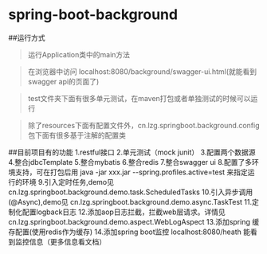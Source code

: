 # spring-boot-background

##运行方式
>运行Application类中的main方法

>在浏览器中访问 localhost:8080/background/swagger-ui.html(就能看到swagger api的页面了)

>test文件夹下面有很多单元测试，在maven打包或者单独测试的时候可以运行

>除了resources下面有配置文件外，cn.lzg.springboot.background.config包下面有很多基于注解的配置类


##目前项目有的功能
	1.restful接口
	2.单元测试（mock junit）
	3.配置两个数据源
	4.整合jdbcTemplate
	5.整合mybatis
	6.整合redis
	7.整合swagger ui
	8.配置了多环境支持，可在打包后用 java -jar xxx.jar --spring.profiles.active=test 来指定运行的环境
	9.引入定时任务,demo见 cn.lzg.springboot.background.demo.task.ScheduledTasks
	10.引入异步调用(@Async),demo见 cn.lzg.springboot.background.demo.async.TaskTest
	11.定制化配置logback日志
	12.添加aop日志拦截，拦截web层请求。详情见 cn.lzg.springboot.background.demo.aspect.WebLogAspect
	13.添加spring 缓存配置(使用redis作为缓存)
	14.添加spring boot监控 localhost:8080/heath 能看到监控信息（更多信息看文档）